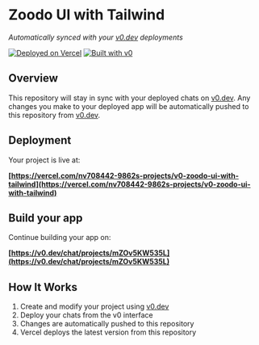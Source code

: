 # Zoodo UI with Tailwind

*Automatically synced with your [v0.dev](https://v0.dev) deployments*

[![Deployed on Vercel](https://img.shields.io/badge/Deployed%20on-Vercel-black?style=for-the-badge&logo=vercel)](https://vercel.com/nv708442-9862s-projects/v0-zoodo-ui-with-tailwind)
[![Built with v0](https://img.shields.io/badge/Built%20with-v0.dev-black?style=for-the-badge)](https://v0.dev/chat/projects/mZOv5KW535L)

## Overview

This repository will stay in sync with your deployed chats on [v0.dev](https://v0.dev).
Any changes you make to your deployed app will be automatically pushed to this repository from [v0.dev](https://v0.dev).

## Deployment

Your project is live at:

**[https://vercel.com/nv708442-9862s-projects/v0-zoodo-ui-with-tailwind](https://vercel.com/nv708442-9862s-projects/v0-zoodo-ui-with-tailwind)**

## Build your app

Continue building your app on:

**[https://v0.dev/chat/projects/mZOv5KW535L](https://v0.dev/chat/projects/mZOv5KW535L)**

## How It Works

1. Create and modify your project using [v0.dev](https://v0.dev)
2. Deploy your chats from the v0 interface
3. Changes are automatically pushed to this repository
4. Vercel deploys the latest version from this repository
